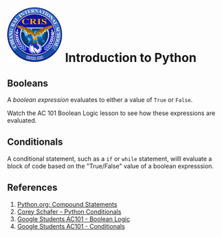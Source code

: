 # ![Chiang Rai International School](../images/logo.png?raw=true) Introduction to Python

## Booleans

A *boolean expression* evaluates to either a value of `True` or `False`.

Watch the AC 101 Boolean Logic lesson to see how these expressions are evaluated.

## Conditionals

A conditional statement, such as a `if` or `while` statement, willl evaluate a block of code based on the "True/False" value of a boolean expresssion.

## References

1. [Python.org: Compound Statements](https://docs.python.org/3/reference/compound_stmts.html)
2. [Corey Schafer - Python Conditionals](https://www.youtube.com/watch?v=daefaLgNkw0&list=PL-osiE80TeTt2d9bfVyTiXJA-UTHn6WwU&index=5)
3. [Google Students AC101 - Boolean Logic](https://www.youtube.com/watch?v=Y6CwThhquQs)
4. [Google Students AC101 - Conditionals](https://www.youtube.com/watch?v=OQ8uakCJ6yE)
